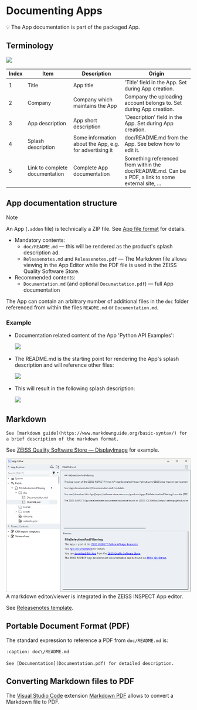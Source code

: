 # Documenting Apps

💡 The App documentation is part of the packaged App.

## Terminology

![](assets/add-on_terminology.png)

| Index | Item                           | Description                                                | Origin                                                              |
| ----- | ------------------------------ | ---------------------------------------------------------- | ------------------------------------------------------------------- |
|     1 | Title                          | App title                                                  | 'Title' field in the App. Set during App creation.                  |
|     2 | Company                        | Company which maintains the App                            | Company the uploading account belongs to. Set during App creation.  |
|     3 | App description                | App short description                                      | 'Description' field in the App. Set during App creation.            |
|     4 | Splash description             | Some information about the App, e.g. for advertising it    | doc/README.md from the App. See below how to edit it.               |
|     5 | Link to complete documentation | Complete App documentation | Something referenced from within the doc/README.md. Can be a PDF, a link to some external site, ... | 

## App documentation structure

> [!NOTE]
> An App (`.addon` file) is technically a ZIP file. See [App file format](../app_file_format/app_file_format.md) for details.

* Mandatory contents:
  * `doc/README.md` &mdash; this will be rendered as the product's splash description ad.
  * `Releasenotes.md` and `Releasenotes.pdf` &mdash; The Markdown file allows viewing in the App Editor while the PDF file is used in the ZEISS Quality Software Store. 
* Recommended contents:
  * `Documentation.md` (and optional `Documattation.pdf`) &mdash; full App documentation

The App can contain an arbitrary number of additional files in the `doc` folder referenced from within the files `README.md` or `Documentation.md`.

### Example

* Documentation related content of the App 'Python API Examples':

    ![](assets/7-ZIP_README.png)

* The README.md is the starting point for rendering the App's splash description and will reference other files:

    ![](assets/Edit_README.png)

* This will result in the following splash description:

    ![](assets/splash.png)

## Markdown

```{note}
See [markdown guide](https://www.markdownguide.org/basic-syntax/) for a brief description of the markdown format.
```

See [ZEISS Quality Software Store &mdash; DisplayImage](https://software-store.zeiss.com/products/apps/DisplayImage) for example.

![](assets/markdown_editor_viewer.png)
A markdown editor/viewer is integrated in the ZEISS INSPECT App editor.

See [Releasenotes template](assets/Releasenotes.md).

## Portable Document Format (PDF)

The standard expression to reference a PDF from `doc/README.md` is:

```{code-block} markdown
:caption: doc\/README.md

See [Documentation](Documentation.pdf) for detailed description.
```

## Converting Markdown files to PDF

The [Visual Studio Code](https://code.visualstudio.com/) extension [Markdown PDF](https://marketplace.visualstudio.com/items?itemName=yzane.markdown-pdf) allows to convert a Markdown file to PDF.